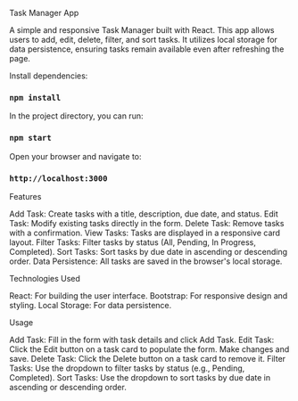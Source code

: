Task Manager App

A simple and responsive Task Manager built with React. This app allows users to add, edit, delete, filter, and sort tasks. It utilizes local storage for data persistence, ensuring tasks remain available even after refreshing the page.

Install dependencies:

### `npm install`

In the project directory, you can run:

### `npm start`

Open your browser and navigate to:

### `http://localhost:3000`

Features

Add Task: Create tasks with a title, description, due date, and status.
Edit Task: Modify existing tasks directly in the form.
Delete Task: Remove tasks with a confirmation.
View Tasks: Tasks are displayed in a responsive card layout.
Filter Tasks: Filter tasks by status (All, Pending, In Progress, Completed).
Sort Tasks: Sort tasks by due date in ascending or descending order.
Data Persistence: All tasks are saved in the browser's local storage.

Technologies Used

React: For building the user interface.
Bootstrap: For responsive design and styling.
Local Storage: For data persistence.

Usage

Add Task:
Fill in the form with task details and click Add Task.
Edit Task:
Click the Edit button on a task card to populate the form. Make changes and save.
Delete Task:
Click the Delete button on a task card to remove it.
Filter Tasks:
Use the dropdown to filter tasks by status (e.g., Pending, Completed).
Sort Tasks:
Use the dropdown to sort tasks by due date in ascending or descending order.
